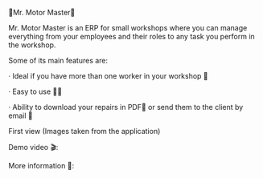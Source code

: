 🚗Mr. Motor Master🚗

Mr. Motor Master is an ERP for small workshops where you can manage everything from your employees and their roles to any task you perform in the workshop.

Some of its main features are:

· Ideal if you have more than one worker in your workshop 🔧

· Easy to use ✌🏻

· Ability to download your repairs in PDF📃 or send them to the client by email 📨

First view (Images taken from the application)

Demo video 🎬:

More information 📎:

